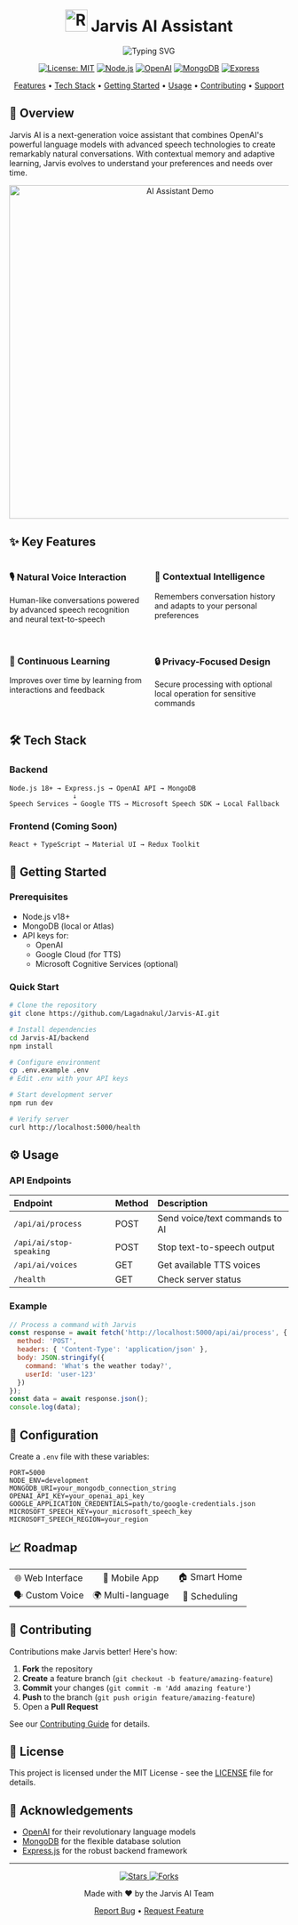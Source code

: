 <div align="center">

# <img src="https://img.freepik.com/free-vector/graident-ai-robot-vectorart_78370-4114.jpg?semt=ais_hybrid&w=740" width="40" height="40" alt="Robot" /> Jarvis AI Assistant

<img src="https://readme-typing-svg.herokuapp.com?font=Inter&weight=600&size=30&duration=3000&pause=1000&color=0969DA&center=true&vCenter=true&width=435&lines=Your+AI+Voice+Companion;Intelligent+Conversations;Smart+Home+Integration;Personalized+Experience" alt="Typing SVG" />

[![License: MIT](https://img.shields.io/badge/License-MIT-yellow.svg?style=for-the-badge)](https://opensource.org/licenses/MIT)
[![Node.js](https://img.shields.io/badge/Node.js-v18+-339933?style=for-the-badge&logo=node.js&logoColor=white)](https://nodejs.org/)
[![OpenAI](https://img.shields.io/badge/OpenAI_API-74aa9c?style=for-the-badge&logo=openai&logoColor=white)](https://openai.com/)
[![MongoDB](https://img.shields.io/badge/MongoDB-47A248?style=for-the-badge&logo=mongodb&logoColor=white)](https://www.mongodb.com/)
[![Express](https://img.shields.io/badge/Express-000000?style=for-the-badge&logo=express&logoColor=white)](https://expressjs.com/)

<a href="#-features">Features</a> •
<a href="#%EF%B8%8F-tech-stack">Tech Stack</a> •
<a href="#-getting-started">Getting Started</a> •
<a href="#%EF%B8%8F-usage">Usage</a> •
<a href="#-contributing">Contributing</a> •
<a href="#-support">Support</a>

</div>

## 🌟 Overview

Jarvis AI is a next-generation voice assistant that combines OpenAI's powerful language models with advanced speech technologies to create remarkably natural conversations. With contextual memory and adaptive learning, Jarvis evolves to understand your preferences and needs over time.

<div align="center">
  <img src="https://img.freepik.com/free-vector/ai-powered-content-creation-isometric-concept-with-chatbot-laptop-screen-3d-vector-illustration_1284-82523.jpg?t=st=1747652798~exp=1747656398~hmac=1ce8c9c26dcc02830ce426eb4b5997146c931ab2a884459d7e9d4939c5757f0b&w=1800" alt="AI Assistant Demo" width="600">
</div>

## ✨ Key Features

<div class="grid" style="display: grid; grid-template-columns: repeat(2, 1fr); gap: 20px;">
  <div>
    <h3>🎙️ Natural Voice Interaction</h3>
    <p>Human-like conversations powered by advanced speech recognition and neural text-to-speech</p>
  </div>
  <div>
    <h3>🧠 Contextual Intelligence</h3>
    <p>Remembers conversation history and adapts to your personal preferences</p>
  </div>
  <div>
    <h3>🔄 Continuous Learning</h3>
    <p>Improves over time by learning from interactions and feedback</p>
  </div>
  <div>
    <h3>🔒 Privacy-Focused Design</h3>
    <p>Secure processing with optional local operation for sensitive commands</p>
  </div>
</div>

## 🛠️ Tech Stack

### Backend
```
Node.js 18+ → Express.js → OpenAI API → MongoDB
                ↓
Speech Services → Google TTS → Microsoft Speech SDK → Local Fallback
```

### Frontend (Coming Soon)
```
React + TypeScript → Material UI → Redux Toolkit
```

## 🚀 Getting Started

### Prerequisites
- Node.js v18+
- MongoDB (local or Atlas)
- API keys for:
  - OpenAI
  - Google Cloud (for TTS)
  - Microsoft Cognitive Services (optional)

### Quick Start

```bash
# Clone the repository
git clone https://github.com/Lagadnakul/Jarvis-AI.git

# Install dependencies
cd Jarvis-AI/backend
npm install

# Configure environment
cp .env.example .env
# Edit .env with your API keys

# Start development server
npm run dev

# Verify server
curl http://localhost:5000/health
```

## ⚙️ Usage

### API Endpoints

| Endpoint | Method | Description |
|:---------|:-------|:------------|
| `/api/ai/process` | POST | Send voice/text commands to AI |
| `/api/ai/stop-speaking` | POST | Stop text-to-speech output |
| `/api/ai/voices` | GET | Get available TTS voices |
| `/health` | GET | Check server status |

### Example

```javascript
// Process a command with Jarvis
const response = await fetch('http://localhost:5000/api/ai/process', {
  method: 'POST',
  headers: { 'Content-Type': 'application/json' },
  body: JSON.stringify({
    command: 'What's the weather today?',
    userId: 'user-123'
  })
});
const data = await response.json();
console.log(data);
```

## 🔧 Configuration

Create a `.env` file with these variables:

```
PORT=5000
NODE_ENV=development
MONGODB_URI=your_mongodb_connection_string
OPENAI_API_KEY=your_openai_api_key
GOOGLE_APPLICATION_CREDENTIALS=path/to/google-credentials.json
MICROSOFT_SPEECH_KEY=your_microsoft_speech_key
MICROSOFT_SPEECH_REGION=your_region
```

## 📈 Roadmap

<div align="center">
  <table>
    <tr>
      <td align="center">🌐 Web Interface</td>
      <td align="center">📱 Mobile App</td>
      <td align="center">🏠 Smart Home</td>
    </tr>
    <tr>
      <td align="center">🗣️ Custom Voice</td>
      <td align="center">🌍 Multi-language</td>
      <td align="center">📅 Scheduling</td>
    </tr>
  </table>
</div>

## 🤝 Contributing

Contributions make Jarvis better! Here's how:

1. **Fork** the repository
2. **Create** a feature branch (`git checkout -b feature/amazing-feature`)
3. **Commit** your changes (`git commit -m 'Add amazing feature'`)
4. **Push** to the branch (`git push origin feature/amazing-feature`)
5. Open a **Pull Request**

See our [Contributing Guide](./CONTRIBUTING.md) for details.

## 📄 License

This project is licensed under the MIT License - see the [LICENSE](LICENSE) file for details.

## 🙏 Acknowledgements

- [OpenAI](https://openai.com/) for their revolutionary language models
- [MongoDB](https://www.mongodb.com/) for the flexible database solution
- [Express.js](https://expressjs.com/) for the robust backend framework

---

<div align="center">
  <p>
    <a href="https://github.com/Lagadnakul/Jarvis-AI/stargazers">
      <img src="https://img.shields.io/github/stars/Lagadnakul/Jarvis-AI?style=social" alt="Stars">
    </a>
    <a href="https://github.com/Lagadnakul/Jarvis-AI/network/members">
      <img src="https://img.shields.io/github/forks/Lagadnakul/Jarvis-AI?style=social" alt="Forks">
    </a>
  </p>
  <p>Made with ❤️ by the Jarvis AI Team</p>
  <p>
    <a href="https://github.com/Lagadnakul/Jarvis-AI/issues">Report Bug</a>
    •
    <a href="https://github.com/Lagadnakul/Jarvis-AI/issues">Request Feature</a>
  </p>
</div>
